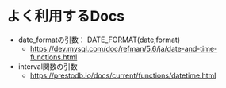 # よく利用するDocs

- date_formatの引数： DATE_FORMAT(date,format)
  - https://dev.mysql.com/doc/refman/5.6/ja/date-and-time-functions.html 
- interval関数の引数
  - https://prestodb.io/docs/current/functions/datetime.html
